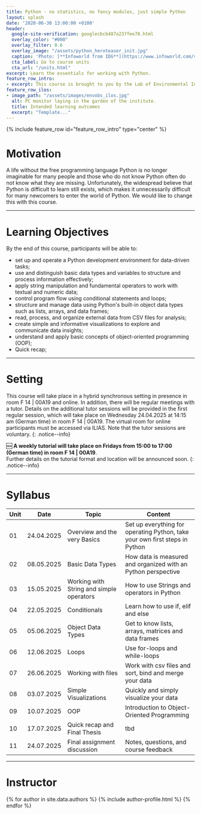```yaml
---
title: Python - no statistics, no fancy modules, just simple Python
layout: splash
date: '2020-06-30 13:00:00 +0100'
header:
  google-site-verification: googlecbcb487a237fee78.html
  overlay_color: "#000"
  overlay_filter: 0.6
  overlay_image: "/assets/python_heroteaser_init.jpg"
  caption: 'Photo: [**Infoworld from IDG**](https://www.infoworld.com/video/series/8563/do-more-with-r)'
  cta_label: Go to course units
  cta_url: "/units.html"
excerpt: Learn the essentials for working with Python.
feature_row_intro:
- excerpt: This course is brought to you by the Lab of Environmental Informatics (University of Marburg, Germany)
feature_row_ilos:
- image_path: "/assets/images/envobs_ilos.jpg"
  alt: PC monitor laying in the garden of the institute.
  title: Intended learning outcomes
  excerpt: "Template..."
---
```

<head>
<meta name="google-site-verification" content="YUryV-9eiF-F3EmYUGc-_Bc4wpKVjMeH9AgvBFjKy-k" />
</head>

{% include feature_row id="feature_row_intro" type="center" %}


#  Motivation
A life without the free programming language Python is no longer imaginable for many people and those who do not know Python often do not know what they are missing.
Unfortunately, the widespread believe that Python is difficult to learn still exists,
which makes it unnecessarily difficult for many newcomers to enter the world of Python.
We would like to change this with this course.

---

# Learning Objectives
By the end of this course, participants will be able to:

* set up and operate a Python development environment for data-driven tasks;
* use and distinguish basic data types and variables to structure and process information effectively;
* apply string manipulation and fundamental operators to work with textual and numeric data;
* control program flow using conditional statements and loops;
* structure and manage data using Python's built-in object data types such as lists, arrays, and data frames;
* read, process, and organize external data from CSV files for analysis;
* create simple and informative visualizations to explore and communicate data insights;
* understand and apply basic concepts of object-oriented programming (OOP);
* Quick recap;

---

# Setting

This course will take place in a hybrid synchronous setting in presence in room F 14 \| 00A19 and online. In addition, there will be regular meetings with a tutor. Details on the additional tutor sessions will be provided in the first regular session, which will take place on Wednesday 24.04.2025 at 14:15 am (German time) in room F 14 \| 00A19. The virtual room for online participants must be accessed via ILIAS. Note that the tutor sessions are voluntary.
{: .notice--info}

🆕 **A weekly tutorial will take place on Fridays from 15:00 to 17:00 (German time) in room F 14 \| 00A19**.  
Further details on the tutorial format and location will be announced soon.
{: .notice--info}

---
# Syllabus

| Unit | Date |Topic | Content |
|------|-----|-----|---------|
| 01 |24.04.2025| Overview and the very Basics   | Set up everything for operating Python, take your own first steps in Python |
| 02 |08.05.2025 |Basic Data Types | How data is measured and organized with an Python perspective               |
| 03 |15.05.2025 |Working with String and simple operators               | How to use Strings and operators in Python                       |
| 04 |22.05.2025 |Conditionals           | Learn how to use if, elif and else                                          |
| 05 |05.06.2025 |Object Data Types                          | Get to know lists, arrays, matrices and data frames |
| 06 |12.06.2025 |Loops               | Use for-loops and while-loops                               |
| 07 |26.06.2025 |Working with files             | Work with csv files and sort, bind and merge your data  |
| 08 |03.07.2025 |Simple Visualizations          | Quickly and simply visualize your data  |
| 09 |10.07.2025 |OOP|Introduction to Object-Oriented Programming|
| 10 |17.07.2025 |Quick recap and Final Thesis | tbd |
| 11 |24.07.2025 | Final assignment discussion | Notes, questions, and course feedback |


---
<!--
# Deliverables
The exam in unit 16 will be used for self-assessment and as a prerequisite for more subject-specific courses.
-->


# Instructor
{% for author in site.data.authors %} {% include author-profile.html %}
{% endfor %}


<!-- chunky


% include author-profile.html %

Course contents are among other things:

* scientific theoretical basics,
* R environment and syntax,
* data and object types,
* data management,
* import and export of data,
* simple functions,
* high- and low-level plotting functions and their arguments and
* various statistical analysis methods.

google search: https://search.google.com/search-console/
still registered to Mandy Gimpels Google Account
-> transfer to Geomoer@google.com???

("digital literacy")
-->
